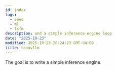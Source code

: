 ```yaml
---
id: index
tags:
  - seed
  - ml
  - tsfm
description: and a simple inference engine loop
date: "2025-10-23"
modified: 2025-10-23 20:24:23 GMT-04:00
title: nanovllm
---
```


The goal is to write a simple inference engine.
